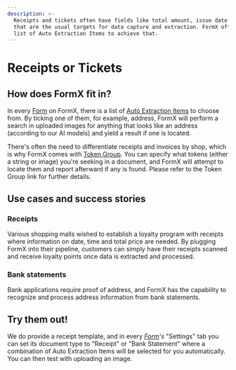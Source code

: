 ```yaml
---
description: >-
  Receipts and tickets often have fields like total amount, issue date and time,
  that are the usual targets for data capture and extraction. FormX offers a
  list of Auto Extraction Items to achieve that.
---
```


# Receipts or Tickets

## How does FormX fit in?

In every [Form](background.md#what-is-formx) on FormX, there is a list of [Auto Extraction Items](features/auto-extraction-items.md) to choose from. By ticking one of them, for example, address, FormX will perform a search in uploaded images for anything that looks like an address \(according to our AI models\) and yield a result if one is located.

There's often the need to differentiate receipts and invoices by shop, which is why FormX comes with [Token Group](features/token-group.md). You can specify what tokens \(either a string or image\) you're seeking in a document, and FormX will attempt to locate them and report afterward if any is found. Please refer to the Token Group link for further details.

## Use cases and success stories

### Receipts

Various shopping malls wished to establish a loyalty program with receipts where information on date, time and total price are needed. By plugging FormX  into their pipeline, customers can simply have their receipts scanned and receive loyalty points once data is extracted and processed.

### Bank statements

Bank applications require proof of address, and FormX has the capability to recognize and process address information from bank statements.

## Try them out!

We do provide a receipt template, and in every [_Form_](background.md#what-is-a-form)_'s_ "Settings" tab you can set its document type to "Receipt" or "Bank Statement" where a combination of Auto Extraction Items will be selected for you automatically. You can then test with uploading an image.

